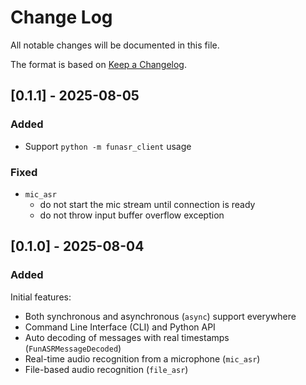 # Change Log

All notable changes will be documented in this file.

The format is based on [Keep a Changelog](https://keepachangelog.com/en/1.1.0/).


## [0.1.1] - 2025-08-05

### Added

- Support `python -m funasr_client` usage

### Fixed

- `mic_asr`
  - do not start the mic stream until connection is ready
  - do not throw input buffer overflow exception



## [0.1.0] - 2025-08-04

### Added

Initial features:

- Both synchronous and asynchronous (`async`) support everywhere
- Command Line Interface (CLI) and Python API
- Auto decoding of messages with real timestamps (`FunASRMessageDecoded`)
- Real-time audio recognition from a microphone (`mic_asr`)
- File-based audio recognition (`file_asr`)
